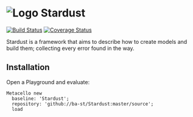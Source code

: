 ![Logo](https://vectr.com/patchinko/h2Xi9qx2G5.png?width=128&height=128&select=h2Xi9qx2G5page0) Stardust
======
[![Build Status](https://travis-ci.org/ba-st/Stardust.svg?branch=master)](https://travis-ci.org/ba-st/Stardust)
[![Coverage Status](https://coveralls.io/repos/github/ba-st/Stardust/badge.svg?branch=master)](https://coveralls.io/github/ba-st/Stardust?branch=master)

Stardust is a framework that aims to describe how to create models and build them; collecting every error found in the way.

## Installation

Open a Playground and evaluate:

``` smalltalk
Metacello new
  baseline: 'Stardust';
  repository: 'github://ba-st/Stardust:master/source';
  load
```

